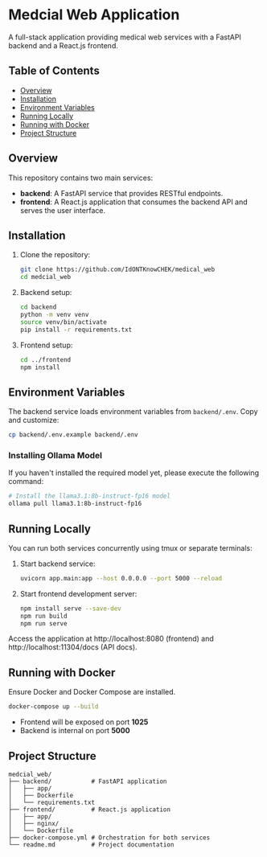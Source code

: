 # Medcial Web Application

A full-stack application providing medical web services with a FastAPI backend and a React.js frontend.

## Table of Contents
- [Overview](#overview)
- [Installation](#installation)
- [Environment Variables](#environment-variables)
- [Running Locally](#running-locally)
- [Running with Docker](#running-with-docker)
- [Project Structure](#project-structure)

## Overview
This repository contains two main services:

- **backend**: A FastAPI service that provides RESTful endpoints.
- **frontend**: A React.js application that consumes the backend API and serves the user interface.

## Installation

1. Clone the repository:
   ```bash
   git clone https://github.com/IdONTKnowCHEK/medical_web
   cd medcial_web
   ```

2. Backend setup:
   ```bash
   cd backend
   python -m venv venv
   source venv/bin/activate
   pip install -r requirements.txt
   ```

3. Frontend setup:
   ```bash
   cd ../frontend
   npm install
   ```

## Environment Variables

The backend service loads environment variables from `backend/.env`. Copy and customize:

```bash
cp backend/.env.example backend/.env
```  
### Installing Ollama Model

If you haven't installed the required model yet, please execute the following command:

```bash
# Install the llama3.1:8b-instruct-fp16 model
ollama pull llama3.1:8b-instruct-fp16
```

## Running Locally

You can run both services concurrently using tmux or separate terminals:

1. Start backend service:
   ```bash
   uvicorn app.main:app --host 0.0.0.0 --port 5000 --reload
   ```

2. Start frontend development server:
   ```bash
   npm install serve --save-dev
   npm run build
   npm run serve
   ```

Access the application at http://localhost:8080 (frontend) and http://localhost:11304/docs (API docs).

## Running with Docker

Ensure Docker and Docker Compose are installed.

```bash
docker-compose up --build
```

- Frontend will be exposed on port **1025**
- Backend is internal on port **5000**

## Project Structure

```
medcial_web/
├── backend/           # FastAPI application
│   ├── app/           
│   ├── Dockerfile
│   └── requirements.txt
├── frontend/          # React.js application
│   ├── app/
│   ├── nginx/
│   └── Dockerfile
├── docker-compose.yml # Orchestration for both services
└── readme.md          # Project documentation
```
